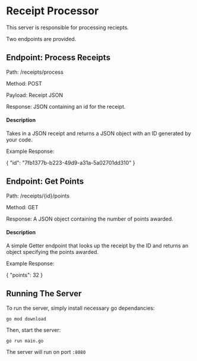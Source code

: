 # Receipt Processor


This server is responsible for processing reciepts.

Two endpoints are provided.

## Endpoint: Process Receipts

Path: /receipts/process

Method: POST

Payload: Receipt JSON

Response: JSON containing an id for the receipt.

#### Description
Takes in a JSON receipt and returns a JSON object with an ID generated by your code.

Example Response:

{ "id": "7fb1377b-b223-49d9-a31a-5a02701dd310" }

## Endpoint: Get Points

Path: /receipts/{id}/points

Method: GET

Response: A JSON object containing the number of points awarded.

#### Description

A simple Getter endpoint that looks up the receipt by the ID and returns an object specifying the points awarded.

Example Response:

{ "points": 32 }

## Running The Server

To run the server, simply install necessary go dependancies:

```go mod download```

Then, start the server:

```go run main.go```


The server will run on port ```:8080```


